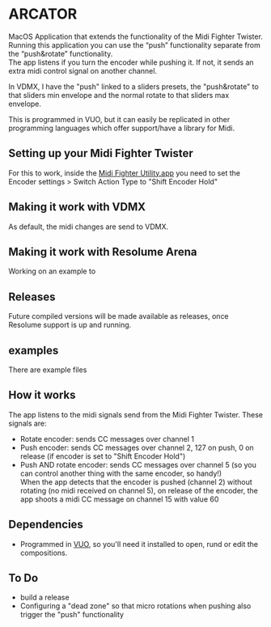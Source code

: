 # ARCATOR
MacOS Application that extends the functionality of the Midi Fighter Twister.  
Running this application you can use the “push” functionality separate from the “push&rotate” functionality.  
The app listens if you turn the encoder while pushing it. If not, it sends an extra midi control signal on another channel. 
 
In VDMX, I have the "push" linked to a sliders presets, the "push&rotate" to that sliders min envelope and the normal rotate to that sliders max envelope.

This is programmed in VUO, but it can easily be replicated in other programming languages which offer support/have a library for Midi.

## Setting up your Midi Fighter Twister
For this to work, inside the [Midi Fighter Utility.app](https://store.djtechtools.com/pages/midi-fighter-utility) you need to set the Encoder settings > Switch Action Type to "Shift Encoder Hold"

## Making it work with VDMX
As default, the midi changes are send to VDMX.

## Making it work with Resolume Arena
Working on an example to

## Releases
Future compiled versions will be made available as releases, once Resolume support is up and running.

## examples
There are example files 

## How it works
The app listens to the midi signals send from the Midi Fighter Twister.
These signals are:
- Rotate encoder: sends CC messages over channel 1
- Push encoder: sends CC messages over channel 2, 127 on push, 0 on release (if encoder is set to "Shift Encoder Hold")
- Push AND rotate encoder: sends CC messages over channel 5 (so you can control another thing with the same encoder, so handy!)  
When the app detects that the encoder is pushed (channel 2) without rotating (no midi received on channel 5), on release of the encoder, the app shoots a midi CC message on channel 15 with value 60


## Dependencies
- Programmed in [VUO](https://vuo.org), so you'll need it installed to open, rund or edit the compositions.


## To Do
- build a release
- Configuring a "dead zone" so that micro rotations when pushing also trigger the "push" functionality


